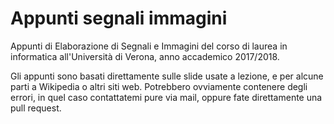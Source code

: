 # Appunti segnali immagini
Appunti di Elaborazione di Segnali e Immagini del corso di laurea in informatica all'Università di Verona, anno accademico 2017/2018.

Gli appunti sono basati direttamente sulle slide usate a lezione, e per alcune parti a Wikipedia o altri siti web.
Potrebbero ovviamente contenere degli errori, in quel caso contattatemi pure via mail, oppure fate direttamente una pull request.
